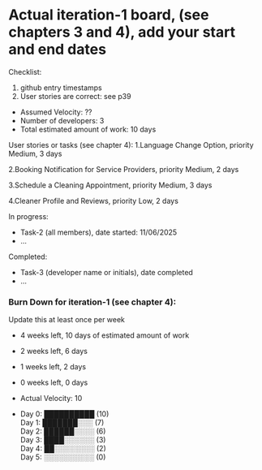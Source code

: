 # Actual iteration-1 board, (see chapters 3 and 4), add your start and end dates 

Checklist: 
1. github entry timestamps
2. User stories are correct: see p39

* Assumed Velocity: ?? 
* Number of developers: 3
* Total estimated amount of work: 10 days

User stories or tasks (see chapter 4):
1.Language Change Option, priority Medium, 3 days

2.Booking Notification for Service Providers, priority Medium, 2 days

3.Schedule a Cleaning Appointment, priority Medium, 3 days

4.Cleaner Profile and Reviews, priority Low, 2 days

In progress:
* Task-2 (all members), date started: 11/06/2025
* ...

Completed:
* Task-3 (developer name or initials), date completed
* ...

### Burn Down for iteration-1 (see chapter 4):
Update this at least once per week
* 4 weeks left, 10 days of estimated amount of work 
* 2 weeks left, 6 days
* 1 weeks left, 2 days
* 0 weeks left, 0 days
* Actual Velocity: 10

* Day 0: ██████████ (10)  
Day 1: ███████░░░ (7)  
Day 2: ██████░░░░ (6)  
Day 3: ████░░░░░░ (3)  
Day 4: ██░░░░░░░░ (2)  
Day 5: ░░░░░░░░░░ (0)  

